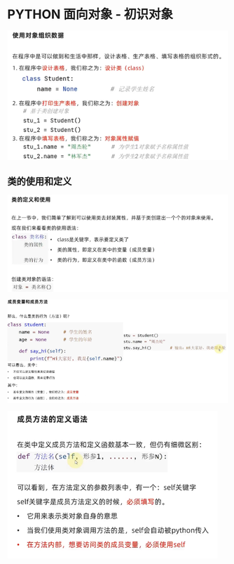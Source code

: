 # PYTHON 面向对象 - 初识对象

![image-20240913183000660](assets\image-20240913183000660.png)

## 类的使用和定义

![image-20240913183535561](assets\image-20240913183535561.png)

![image-20240913183828839](assets\image-20240913183828839.png)

![image-20240913184003766](assets\image-20240913184003766.png)